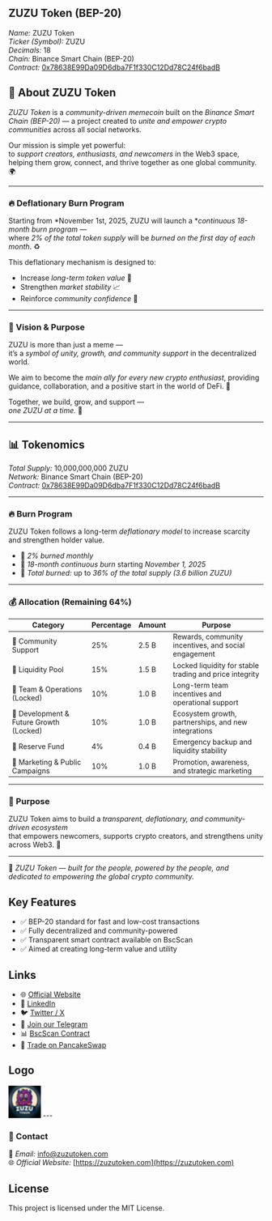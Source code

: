 ## ZUZU Token (BEP-20)

*Name:* ZUZU Token  
*Ticker (Symbol):* ZUZU  
*Decimals:* 18  
*Chain:* Binance Smart Chain (BEP-20)  
*Contract:* [0x78638E99Da09D6dba7F1f330C12Dd78C24f6badB](https://bscscan.com/token/0x78638E99Da09D6dba7F1f330C12Dd78C24f6badB)

## 💜 About ZUZU Token

*ZUZU Token* is a *community-driven memecoin* built on the *Binance Smart Chain (BEP-20)* — a project created to *unite and empower crypto communities* across all social networks.  

Our mission is simple yet powerful:  
to *support creators, enthusiasts, and newcomers* in the Web3 space, helping them grow, connect, and thrive together as one global community. 🌍  

---

### 🔥 Deflationary Burn Program

Starting from *November 1st, 2025, ZUZU will launch a **continuous 18-month burn program* —  
where *2% of the total token supply* will be *burned on the first day of each month*. ♻️  

This deflationary mechanism is designed to:
- Increase *long-term token value* 💎  
- Strengthen *market stability* 📈  
- Reinforce *community confidence* 🤝  

---

### 💫 Vision & Purpose

ZUZU is more than just a meme —  
it’s a *symbol of unity, growth, and community support* in the decentralized world.  

We aim to become the *main ally for every new crypto enthusiast*, providing guidance, collaboration, and a positive start in the world of DeFi. 🚀  

Together, we build, grow, and support —  
*one ZUZU at a time.* 💜  

---

## 📊 Tokenomics

*Total Supply:* 10,000,000,000 ZUZU  
*Network:* Binance Smart Chain (BEP-20)  
*Contract:* [0x78638E99Da09D6dba7F1f330C12Dd78C24f6badB](https://bscscan.com/token/0x78638E99Da09D6dba7F1f330C12Dd78C24f6badB)

---

### 🔥 Burn Program  
ZUZU Token follows a long-term *deflationary model* to increase scarcity and strengthen holder value.  

- 🔸 *2% burned monthly*  
- 🔸 *18-month continuous burn* starting *November 1, 2025*  
- 🔸 *Total burned:* up to *36% of the total supply (3.6 billion ZUZU)*

---

### 💰 Allocation (Remaining 64%)

| Category | Percentage | Amount | Purpose |
|-----------|-------------|---------|----------|
| 🔹 Community Support | 25% | 2.5 B | Rewards, community incentives, and social engagement |
| 🔹 Liquidity Pool | 15% | 1.5 B | Locked liquidity for stable trading and price integrity |
| 🔹 Team & Operations (Locked) | 10% | 1.0 B | Long-term team incentives and operational support |
| 🔹 Development & Future Growth (Locked) | 10% | 1.0 B | Ecosystem growth, partnerships, and new integrations |
| 🔹 Reserve Fund | 4% | 0.4 B | Emergency backup and liquidity stability |
| 🔹 Marketing & Public Campaigns | 10% | 1.0 B | Promotion, awareness, and strategic marketing |

---

### 🧩 Purpose  
ZUZU Token aims to build a *transparent, deflationary, and community-driven ecosystem*  
that empowers newcomers, supports crypto creators, and strengthens unity across Web3. 💜

---

💎 *ZUZU Token — built for the people, powered by the people, and dedicated to empowering the global crypto community.*


## Key Features
- ✅ BEP-20 standard for fast and low-cost transactions  
- ✅ Fully decentralized and community-powered  
- ✅ Transparent smart contract available on BscScan  
- ✅ Aimed at creating long-term value and utility  

## Links
- 🌐 [Official Website](https://zuzutoken.com)
- 💼 [LinkedIn](https://www.linkedin.com/in/zuzutoken/)
- 🐦 [Twitter / X](https://x.com/ZuzuUsdt)
- 💬 [Join our Telegram](https://t.me/zuzutoke)
- 📊 [BscScan Contract](https://bscscan.com/token/0x78638E99Da09D6dba7F1f330C12Dd78C24f6badB)
- 💱 [Trade on PancakeSwap](https://pancakeswap.finance/swap?outputCurrency=0x78638E99Da09D6dba7F1f330C12Dd78C24f6badB&chain=bsc&inputCurrency=0x55d398326f99059fF775485246999027B3197955)
## Logo
<img src="zuzu_logo_32x32.svg" alt="ZUZU Logo">
---

### 🧩 Contact
📧 *Email:* [info@zuzutoken.com](mailto:info@zuzutoken.com)  
🌐 *Official Website:* [https://zuzutoken.com](https://zuzutoken.com)

## License
This project is licensed under the MIT License.
